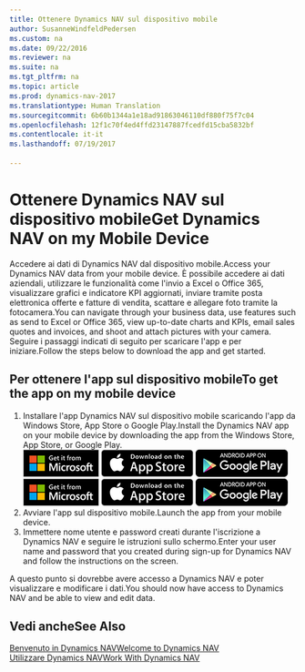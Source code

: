```yaml
---
title: Ottenere Dynamics NAV sul dispositivo mobile
author: SusanneWindfeldPedersen
ms.custom: na
ms.date: 09/22/2016
ms.reviewer: na
ms.suite: na
ms.tgt_pltfrm: na
ms.topic: article
ms.prod: dynamics-nav-2017
ms.translationtype: Human Translation
ms.sourcegitcommit: 6b60b1344a1e18ad91863046110df880f75f7c04
ms.openlocfilehash: 12f1c70f4ed4ffd23147887fcedfd15cba5832bf
ms.contentlocale: it-it
ms.lasthandoff: 07/19/2017

---
```


# <a name="get-dynamics-nav-on-my-mobile-device"></a><span data-ttu-id="2314c-102">Ottenere Dynamics NAV sul dispositivo mobile</span><span class="sxs-lookup"><span data-stu-id="2314c-102">Get Dynamics NAV on my Mobile Device</span></span>
<span data-ttu-id="2314c-103">Accedere ai dati di Dynamics NAV dal dispositivo mobile.</span><span class="sxs-lookup"><span data-stu-id="2314c-103">Access your Dynamics NAV data from your mobile device.</span></span> <span data-ttu-id="2314c-104">È possibile accedere ai dati aziendali, utilizzare le funzionalità come l'invio a Excel o Office 365, visualizzare grafici e indicatore KPI aggiornati, inviare tramite posta elettronica offerte e fatture di vendita, scattare e allegare foto tramite la fotocamera.</span><span class="sxs-lookup"><span data-stu-id="2314c-104">You can navigate through your business data, use features such as send to Excel or Office 365, view up-to-date charts and KPIs, email sales quotes and invoices, and shoot and attach pictures with your camera.</span></span> <span data-ttu-id="2314c-105">Seguire i passaggi indicati di seguito per scaricare l'app e per iniziare.</span><span class="sxs-lookup"><span data-stu-id="2314c-105">Follow the steps below to download the app and get started.</span></span>

## <a name="to-get-the-app-on-my-mobile-device"></a><span data-ttu-id="2314c-106">Per ottenere l'app sul dispositivo mobile</span><span class="sxs-lookup"><span data-stu-id="2314c-106">To get the app on my mobile device</span></span>
1. <span data-ttu-id="2314c-107">Installare l'app Dynamics NAV sul dispositivo mobile scaricando l'app da Windows Store, App Store o Google Play.</span><span class="sxs-lookup"><span data-stu-id="2314c-107">Install the Dynamics NAV app on your mobile device by downloading the app from the Windows Store, App Store, or Google Play.</span></span>  
<span data-ttu-id="2314c-108">[![Windows Store](./media/install-mobile-app/windowsstore.png)](http://go.microsoft.com/fwlink/?LinkId=734848)
[![App Store](./media/install-mobile-app/appstore.png)](http://go.microsoft.com/fwlink/?LinkId=734847) [![Google Play](./media/install-mobile-app/googleplay.png)](http://go.microsoft.com/fwlink/?LinkId=734849)</span><span class="sxs-lookup"><span data-stu-id="2314c-108">[![Windows Store](./media/install-mobile-app/windowsstore.png)](http://go.microsoft.com/fwlink/?LinkId=734848)
[![App Store](./media/install-mobile-app/appstore.png)](http://go.microsoft.com/fwlink/?LinkId=734847) [![Google Play](./media/install-mobile-app/googleplay.png)](http://go.microsoft.com/fwlink/?LinkId=734849)</span></span>  
2. <span data-ttu-id="2314c-109">Avviare l'app sul dispositivo mobile.</span><span class="sxs-lookup"><span data-stu-id="2314c-109">Launch the app from your mobile device.</span></span>
3. <span data-ttu-id="2314c-110">Immettere nome utente e password creati durante l'iscrizione a Dynamics NAV e seguire le istruzioni sullo schermo.</span><span class="sxs-lookup"><span data-stu-id="2314c-110">Enter your user name and password that you created during sign-up for Dynamics NAV and follow the instructions on the screen.</span></span>

<span data-ttu-id="2314c-111">A questo punto si dovrebbe avere accesso a Dynamics NAV e poter visualizzare e modificare i dati.</span><span class="sxs-lookup"><span data-stu-id="2314c-111">You should now have access to Dynamics NAV and be able to view and edit data.</span></span>

## <a name="see-also"></a><span data-ttu-id="2314c-112">Vedi anche</span><span class="sxs-lookup"><span data-stu-id="2314c-112">See Also</span></span>
[<span data-ttu-id="2314c-113">Benvenuto in Dynamics NAV</span><span class="sxs-lookup"><span data-stu-id="2314c-113">Welcome to Dynamics NAV</span></span>](across-get-started.md)  
[<span data-ttu-id="2314c-114">Utilizzare Dynamics NAV</span><span class="sxs-lookup"><span data-stu-id="2314c-114">Work With Dynamics NAV</span></span>](ui-work-product.md)  

